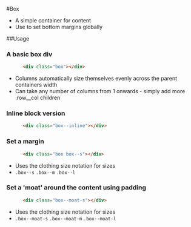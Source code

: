 #Box

* A simple container for content
* Use to set bottom margins globally

##Usage

### A basic box div

```html
      <div class="box"></div>
```

* Columns automatically size themselves evenly across the parent containers width
* Can take any number of columns from 1 onwards - simply add more .row__col children

### Inline block version

```html
      <div class="box--inline"></div>
```   

### Set a margin

```html
      <div class="box box--s"></div>
```    

* Uses the clothing size notation for sizes
* `.box--s`   `.box--m`     `.box--l`

### Set a 'moat' around the content using padding

```html
      <div class="box--moat-s"></div>
```

* Uses the clothing size notation for sizes
* `.box--moat-s`   `.box--moat-m`     `.box--moat-l`
